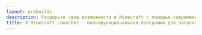 ```yaml
---
layout: prebuilds
description: Расширьте свои возможности в Minecraft с помощью современной пусковой установки
title: X Minecraft Launcher - полнофункциональная программа для запуска Minecraft
---
```


